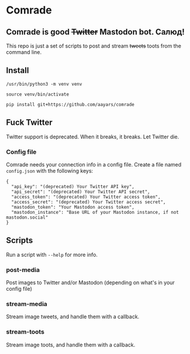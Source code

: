 # Comrade


## Comrade is good ~~Twitter~~ Mastodon bot. Салюд!

This repo is just a set of scripts to post and stream ~~tweets~~ toots from the command line.


## Install

```
/usr/bin/python3 -m venv venv

source venv/bin/activate

pip install git+https://github.com/aayars/comrade

```


## Fuck Twitter

Twitter support is deprecated. When it breaks, it breaks. Let Twitter die.


### Config file

Comrade needs your connection info in a config file. Create a file named `config.json` with the following keys:

```
{
  "api_key": "(deprecated) Your Twitter API key",
  "api_secret": "(deprecated) Your Twitter API secret",
  "access_token": "(deprecated) Your Twitter access token",
  "access_secret": "(deprecated) Your Twitter access secret",
  "mastodon_token": "Your Mastodon access token",
  "mastodon_instance": "Base URL of your Mastodon instance, if not mastodon.social"
}
```

## Scripts

Run a script with `--help` for more info.


### post-media

Post images to Twitter and/or Mastodon (depending on what's in your config file)


### stream-media

Stream image tweets, and handle them with a callback.


### stream-toots

Stream image toots, and handle them with a callback.
